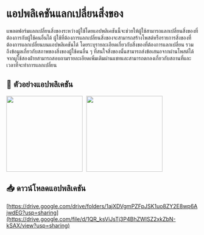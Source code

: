 # แอปพลิเคชันแลกเปลี่ยนสิ่งของ

แพลตฟอร์มแลกเปลี่ยนสิ่งของระหว่างผู้ใช้โดยแอปพลิเคชันนี้จะช่วยให้ผู้ใช้สามารถแลกเปลี่ยนสิ่งของที่ต้องการกับผู้ใช้คนอื่นได้ ผู้ใช้ที่ต้องการแลกเปลี่ยนสิ่งของจะสามารถสร้างโพสต์หรือรายการสิ่งของที่ต้องการแลกเปลี่ยนบนแอปพลิเคชันได้ โดยระบุรายละเอียดเกี่ยวกับสิ่งของที่ต้องการแลกเปลี่ยน รวมถึงข้อมูลเกี่ยวกับสภาพของสิ่งของผู้ใช้คนอื่น ๆ ที่สนใจสิ่งของนั้นสามารถส่งข้อเสนอจากผ่านโพสต์ได้จากผูใช้สองฝ่ายสามารถสอบถามรายละเอียดเพิ่มเติมผ่านแชทและสามารถตกลงเกี่ยวกับสถานที่และเวลาที่จะทำการแลกเปลี่ยน

## 🎥 ตัวอย่างแอปพลิเคชัน

<div style="display: flex; gap: 10px;">
  <img src="https://github.com/peerapattop/swapItem/raw/main/assets/images/swapitem1.gif" width="200" />
  <img src="https://github.com/peerapattop/swapItem/raw/main/assets/images/swapitem2.gif" width="200" />
</div>


## 📥 ดาวน์โหลดแอปพลิเคชัน
[https://drive.google.com/drive/folders/1ajXDVgmPZFpJSK1uo8ZY2E8wp6AjwdEG?usp=sharing](https://drive.google.com/file/d/1QR_ksViJsTj3P4BhZWISZ2xkZbN-kSAX/view?usp=sharing)




